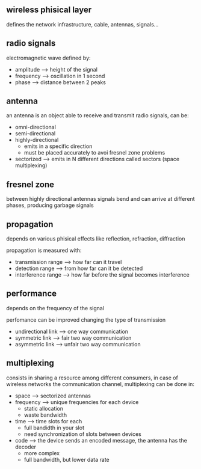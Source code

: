 ## wireless phisical layer

defines the network infrastructure, cable, antennas, signals...

## radio signals

electromagnetic wave defined by:
* amplitude --> height of the signal
* frequency --> oscillation in 1 second
* phase --> distance between 2 peaks

## antenna

an antenna is an object able to receive and transmit radio signals, can be:
* omni-directional
* semi-directional
* highly-directional
    * emits in a specific direction
    * must be placed accurately to avoi fresnel zone problems
* sectorized --> emits in N different directions called sectors (space multiplexing)

## fresnel zone

between highly directional antennas signals bend and can arrive at different phases, producing garbage signals

## propagation

depends on various phisical effects like reflection, refraction, diffraction

propagation is measured with:
* transmission range --> how far can it travel
* detection range --> from how far can it be detected
* interference range --> how far before the signal becomes interference

## performance

depends on the frequency of the signal

perfomance can be improved changing the type of transmission
* undirectional link --> one way communication
* symmetric link --> fair two way communication
* asymmetric link --> unfair two way communication

## multiplexing

consists in sharing a resource among different consumers, in case of wireless networks the communication channel, multiplexing can be done in:
* space --> sectorized antennas
* frequency --> unique frequencies for each device
    * static allocation
    * waste bandwidth
* time --> time slots for each
    * full bandidth in your slot
    * need synchronization of slots between devices
* code --> the device sends an encoded message, the antenna has the decoder
    * more complex
    * full bandwidth, but lower data rate